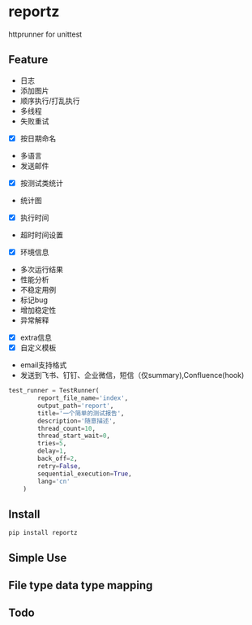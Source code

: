 # reportz

httprunner for unittest

## Feature
- 日志
- 添加图片
- 顺序执行/打乱执行
- 多线程
- 失败重试
- [x] 按日期命名
- 多语言
- 发送邮件
- [x] 按测试类统计
- 统计图
- [x] 执行时间
- 超时时间设置
- [x] 环境信息
- 多次运行结果
- 性能分析
- 不稳定用例
- 标记bug
- 增加稳定性
- 异常解释
- [x] extra信息
- [x] 自定义模板
- email支持格式
- 发送到飞书、钉钉、企业微信，短信（仅summary),Confluence(hook)

```python
test_runner = TestRunner(
        report_file_name='index',
        output_path='report',
        title='一个简单的测试报告',
        description='随意描述',
        thread_count=10,
        thread_start_wait=0,
        tries=5,
        delay=1,
        back_off=2,
        retry=False,
        sequential_execution=True,
        lang='cn'
    )
```
## Install
```
pip install reportz
```

## Simple Use


## File type data type mapping


## Todo
